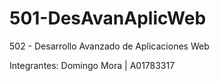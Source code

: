 

# 501-DesAvanAplicWeb

502 - Desarrollo Avanzado de Aplicaciones Web

Integrantes:
Domingo Mora | A01783317


